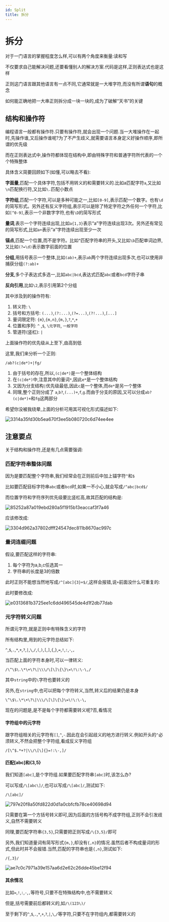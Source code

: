 ```yaml
---
id: Split
title: 拆分
---
```


# 拆分

对于一门语言的掌握程度怎么样,可以有两个角度来衡量:读和写

不仅要求自己能解决问题,还要看懂别人的解决方案.代码是这样,正则表达式也是这样

正则这门语言跟其他语言有一点不同,它通常就是一大堆字符,而没有所谓**语句**的概念

如何能正确地把一大串正则拆分成一块一块的,成为了破解“天书”的关键

## 结构和操作符

编程语言一般都有操作符.只要有操作符,就会出现一个问题.当一大堆操作在一起时,先操作谁,又后操作谁呢?为了不产生歧义,就需要语言本身定义好操作顺序,即所谓的优先级

而在正则表达式中,操作符都体现在结构中,即由特殊字符和普通字符所代表的一个个特殊整体

具体含义简要回顾如下(如懂,可以略去不看):

**字面量**,匹配一个具体字符,包括不用转义的和需要转义的.比如a匹配字符`a`,又比如`\n`匹配换行符,又比如`\.`匹配小数点

**字符组**,匹配一个字符,可以是多种可能之一,比如`[0-9]`,表示匹配一个数字。也有`\d`的简写形式。另外还有反义字符组,表示可以是除了特定字符之外任何一个字符,比如`[^0-9]`,表示一个非数字字符,也有`\D`的简写形式

**量词**,表示一个字符连续出现,比如`a{1,3}`表示“a”字符连续出现3次。另外还有常见的简写形式,比如`a+`表示“a”字符连续出现至少一次

**锚点**,匹配一个位置,而不是字符。比如^匹配字符串的开头,又比如`\b`匹配单词边界,又比如`(?=\d)`表示数字前面的位置

**分组**,用括号表示一个整体,比如`(ab)+`,表示`ab`两个字符连续出现多次,也可以使用非捕获分组`(?:ab)+`

**分支**,多个子表达式多选一,比如`abc|bcd`,表达式匹配`abc`或者`bcd`字符子串

**反向引用**,比如`\2`,表示引用第2个分组

其中涉及到的操作符有:

1. 转义符: `\`
2. 括号和方括号: `(...)`,`(?:...)`,`(?=...)`,`(?!...)`,`[...]`
3. 量词限定符: `{m}`,`{m,n}`,`{m,}`,`?`,`*`,`+`
4. 位置和序列: `^` ,`$`, `\元字符`, `一般字符`
5. 管道符(竖杠): `|`

上面操作符的优先级从上至下,由高到低

这里,我们来分析一个正则:

`/ab?(c|de*)+|fg/`

1. 由于括号的存在,所以,`(c|de*)`是一个整体结构
2. 在`(c|de*)`中,注意其中的量词`*`,因此`e*`是一个整体结构
3. 又因为分支结构`|`优先级最低,因此`c`是一个整体,而`de*`是另一个整体
4. 同理,整个正则分成了 `a`,`b?`,`(...)+`,`f`,`g`.而由于分支的原因,又可以分成`ab?(c|de*)+`和`fg`这两部分

希望你没被我绕晕,上面的分析可用其可视化形式描述如下:

![3314a35fd30b5ea670f3ee5b080720c6d74ee4ee](Assets/3314a35fd30b5ea670f3ee5b080720c6d74ee4ee.png)

## 注意要点

关于结构和操作符,还是有几点需要强调:

### 匹配字符串整体问题

因为是要匹配整个字符串,我们经常会在正则前后中加上锚字符`^`和`$`

比如要匹配目标字符串`abc`或者`bcd`时,如果一不小心,就会写成`/^abc|bcd$/`

而位置字符和字符序列优先级要比竖杠高,故其匹配的结构是:

![85252a87a019ebd280a5f1915b13eaccaf3f7a46](Assets/85252a87a019ebd280a5f1915b13eaccaf3f7a46.png)

应该修改成:

![3304d962a37802dfff24547dec811b8670ac997c](Assets/3304d962a37802dfff24547dec811b8670ac997c.png)

### 量词连缀问题

假设,要匹配这样的字符串:

1. 每个字符为a,b,c任选其一
2. 字符串的长度是3的倍数

此时正则不能想当然地写成`/^[abc]{3}+$/`,这样会报错,说`+`前面没什么可重复的:

此时要修改成:

![e0313681b3725ee1c6dd496545de4d1f2db77dab](Assets/e0313681b3725ee1c6dd496545de4d1f2db77dab.png)

### 元字符转义问题

所谓元字符,就是正则中有特殊含义的字符

所有结构里,用到的元字符总结如下:

`^`,`$`,`.`,`*`,`+`,`?`,`|`,`\`,`/`,`(`,`)`,`[`,`]`,`{`,`}`,`=`,`!`,`:`,`-`,`,`

当匹配上面的字符本身时,可以一律转义:

`/\^\$\.\*\+\?\|\\\/\[\]\{\}\=\!\:\-\,/`

其中`string`中的`\`字符也要转义的

另外,在`string`中,也可以把每个字符转义,当然,转义后的结果仍是本身

`\^\$\.\*\+\?\|\\\/\[\]\{\}\=\!\:\-\,`

现在的问题是,是不是每个字符都需要转义呢?否,看情况

#### 字符组中的元字符

跟字符组相关的元字符有`[]`,`^`,`-`.因此在会引起歧义的地方进行转义.例如开头的`^`必须转义,不然会把整个字符组,看成反义字符组

`/[\^$.*+?|\\/\[\]{}=!:\-,]/`

#### 匹配[abc]和{3,5}

我们知道`[abc]`,是个字符组.如果要匹配字符串`[abc]`时,该怎么办?

可以写成`/\[abc\]/`,也可以写成`/\[abc]/`,测试如下:

`/\[abc]/`

![797e20f8a50fd822d0d1a0cbfcfb78ce40698d94](Assets/797e20f8a50fd822d0d1a0cbfcfb78ce40698d94.png)

只需要在第一个方括号转义即可,因为后面的方括号构不成字符组,正则不会引发歧义,自然不需要转义

同理,要匹配字符串`{3,5}`,只需要把正则写成`/\{3,5}/`即可

另外,我们知道量词有简写形式`{m,}`,却没有`{,n}`的情况.虽然后者不构成量词的形式,但此时并不会报错.当然,匹配的字符串也是`{,n}`,测试如下:

`/{,3}/`

![ae7c0c7971a39e157aa6d2e62c26dde45be12f94](Assets/ae7c0c7971a39e157aa6d2e62c26dde45be12f94.png)

#### 其余情况

比如`=`,`!`,`:`,`-`,`,`等符号,只要不在特殊结构中,也不需要转义

但是,括号需要前后都转义的,如`/\(123\)/`

至于剩下的`^`,`$`,`.`,`*`,`+`,`?`,`|`,`\`,`/`等字符,只要不在字符组内,都需要转义的

